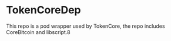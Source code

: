 # TokenCoreDep  
This repo is a pod wrapper used by TokenCore, the repo includes CoreBitcoin and libscript.8

